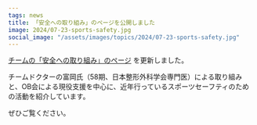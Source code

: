 ```yaml
---
tags: news
title: 「安全への取り組み」のページを公開しました
image: 2024/07-23-sports-safety.jpg
social_image: "/assets/images/topics/2024/07-23-sports-safety.jpg"
---
```


[チームの「安全への取り組み」のページ](/team/safety.html) を更新しました。

チームドクターの富岡氏（58期、日本整形外科学会専門医）による取り組みと、OB会による現役支援を中心に、近年行っているスポーツセーフティのための活動を紹介しています。

ぜひご覧ください。
